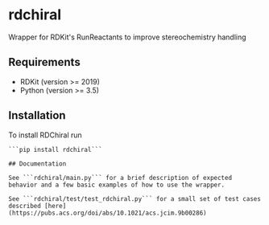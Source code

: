 # rdchiral
Wrapper for RDKit's RunReactants to improve stereochemistry handling

## Requirements

* RDKit (version >= 2019)
* Python (version >= 3.5)

## Installation

To install RDChiral run
~~~~
```pip install rdchiral```

## Documentation

See ```rdchiral/main.py``` for a brief description of expected behavior and a few basic examples of how to use the wrapper. 

See ```rdchiral/test/test_rdchiral.py``` for a small set of test cases described [here](https://pubs.acs.org/doi/abs/10.1021/acs.jcim.9b00286)
